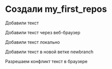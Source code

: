 # Создали my_first_repos

Добавили текст

Добавили текст через веб-браузер

Добавили текст локально 

Добавили текст в новой ветке newbranch

Разрешаем конфликт текст в браузере

